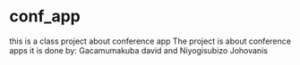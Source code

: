 # conf_app
this is a class project about conference app
The project is about conference apps 
it is done by:
Gacamumakuba david and Niyogisubizo Johovanis
